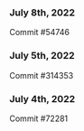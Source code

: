 ### July 8th, 2022

Commit #54746

### July 5th, 2022

Commit #314353


### July 4th, 2022

Commit #72281
